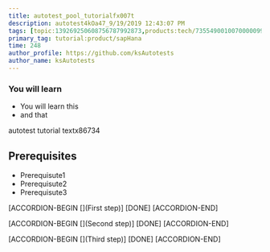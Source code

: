 ```yaml
---
title: autotest_pool_tutorialfx007t
description: autotest4kOa47_9/19/2019 12:43:07 PM
tags: [topic:139269250608756787992873,products:tech/73554900100700000996,tutorial:experience/advanced]
primary_tag: tutorial:product/sapHana
time: 248
author_profile: https://github.com/ksAutotests
author_name: ksAutotests
---
```

### You will learn
- You will learn this
- and that

autotest tutorial textx86734

## Prerequisites
- Prerequisute1
- Prerequisute2
- Prerequisute3

[ACCORDION-BEGIN [](First step)]
[DONE]
[ACCORDION-END]

[ACCORDION-BEGIN [](Second step)]
[DONE]
[ACCORDION-END]

[ACCORDION-BEGIN [](Third step)]
[DONE]
[ACCORDION-END]

